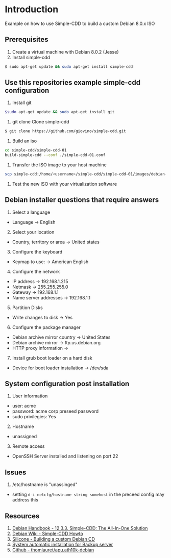 # Introduction

Example on how to use Simple-CDD to build a custom Debian 8.0.x ISO

## Prerequisites

1. Create a virtual machine with Debian 8.0.2 (Jesse)
1. Install simple-cdd

  ```bash
  $ sudo apt-get update && sudo apt-get install simple-cdd
  ```

## Use this repositories example simple-cdd configuration

1. Install git

  ```bash
  $sudo apt-get update && sudo apt-get install git
  ```
1. git clone Clone simple-cdd

  ```bash
  $ git clone https://github.com/giovino/simple-cdd.git
  ```
1. Build an iso

  ```bash
  cd simple-cdd/simple-cdd-01
  build-simple-cdd --conf ./simple-cdd-01.conf
  ```
1. Transfer the ISO image to your host machine

  ```bash
  scp simple-cdd:/home/<username>/simple-cdd/simple-cdd-01/images/debian-8.2-amd64-CD-1.iso .
  ```
1. Test the new ISO with your virtualization software

## Debian installer questions that require answers

1. Select a language
 * Language -> English

2. Select your location
 * Country, territory or area -> United states

3. Configure the keyboard
 * Keymap to use: -> American English
 
4. Configure the network
 * IP address -> 192.168.1.215
 * Netmask -> 255.255.255.0
 * Gateway -> 192.168.1.1
 * Name server addresses -> 192.168.1.1

5. Partition Disks
 * Write changes to disk -> Yes

6. Configure the package manager
 * Debian archive mirror country -> United States
 * Debian archive mirror -> ftp.us.debian.org
 * HTTP proxy information -> <blank>

7. Install grub boot loader on a hard disk
 * Device for boot loader installation -> /dev/sda

## System configuration post installation

1. User information
 * user: acme
 * password: acme corp preseed password
 * sudo privilegies: Yes
 
2. Hostname
 * unassigned
 
3. Remote access
 * OpenSSH Server installed and listening on port 22
 
## Issues

1. /etc/hostname is "unassinged"
 * setting ```d-i netcfg/hostname string somehost``` in the preceed config may address this

## Resources

1. [Debian Handbook - 12.3.3. Simple-CDD: The All-In-One Solution](https://debian-handbook.info/browse/stable/sect.automated-installation.html)
1. [Debian Wiki - Simple-CDD Howto](https://wiki.debian.org/Simple-CDD/Howto)
1. [Silicone - Building a custom Debian CD](http://silicone.homelinux.org/2013/06/19/building-a-custom-debian-cd/)
1. [System automatic installation for Backup server](http://medspx.fr/projects/backup/preseed/)
1. [Github - thomlauret/apu.ath10k-debian](https://github.com/thomlauret/apu.ath10k-debian)
